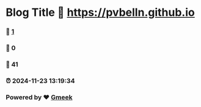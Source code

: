# Blog Title :link: https://pvbelln.github.io 
### :page_facing_up: [1](https://pvbelln.github.io/tag.html) 
### :speech_balloon: 0 
### :hibiscus: 41 
### :alarm_clock: 2024-11-23 13:19:34 
### Powered by :heart: [Gmeek](https://github.com/Meekdai/Gmeek)
